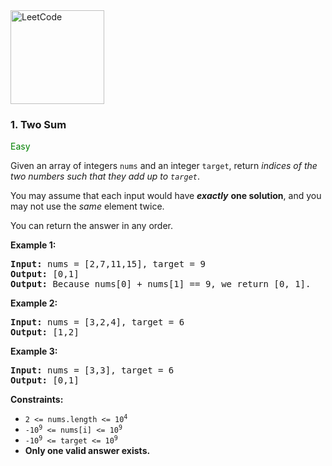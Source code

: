 <a href="https://leetcode.com/problems/two-sum/">
    <img src="https://assets.leetcode.com/static_assets/public/webpack_bundles/images/logo-dark.e99485d9b.svg"
        style="width:150px" alt="LeetCode"/>
</a>

### 1. Two Sum

<span style="color:green">Easy</span>

Given an array of integers `nums` and an integer `target`, return _indices of
the two numbers such that they add up to `target`_.

You may assume that each input would have ___exactly___ __one solution__, and
you may not use the _same_ element twice.

You can return the answer in any order.

__Example 1:__
<pre>
<b>Input:</b> nums = [2,7,11,15], target = 9
<b>Output:</b> [0,1]
<b>Output:</b> Because nums[0] + nums[1] == 9, we return [0, 1].
</pre>

__Example 2:__
<pre>
<b>Input:</b> nums = [3,2,4], target = 6
<b>Output:</b> [1,2]
</pre>

__Example 3:__
<pre>
<b>Input:</b> nums = [3,3], target = 6
<b>Output:</b> [0,1]
</pre>

__Constraints:__

* <code>2 <= nums.length <= 10<sup>4</sup></code>
* <code>-10<sup>9</sup> <= nums[i] <= 10<sup>9</sup></code>
* <code>-10<sup>9</sup> <= target <= 10<sup>9</sup></code>
* __Only one valid answer exists.__
